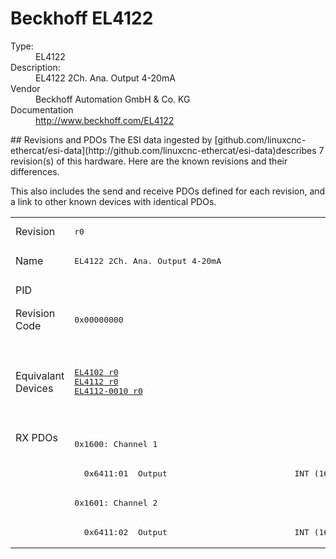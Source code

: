 #  Beckhoff EL4122

<dl>
  <dt>Type:</dt><dd>EL4122</dd>
  <dt>Description:</dt><dd>EL4122 2Ch. Ana. Output 4-20mA</dd>
  <dt>Vendor</dt><dd>Beckhoff Automation GmbH & Co. KG</dd>
  <dt>Documentation</dt><dd><a href="http://www.beckhoff.com/EL4122">http://www.beckhoff.com/EL4122</a></dd>
</dl>
## Revisions and PDOs
The ESI data ingested by [github.com/linuxcnc-ethercat/esi-data](http://github.com/linuxcnc-ethercat/esi-data)describes 7 revision(s) of this hardware.  Here are the known revisions and their differences.

This also includes the send and receive PDOs defined for each revision, and a link to other known devices with identical PDOs.

<table>
<tr >
<td class="first">Revision</td>
<td ><pre>r0</pre></td>
<td ><pre>r1016</pre></td>
<td ><pre>r1017</pre></td>
<td ><pre>r1018</pre></td>
<td ><pre>r1019</pre></td>
<td ><pre>r1020</pre></td>
<td ><pre>r1021</pre></td>
</tr>
<tr >
<td class="first">Name</td>
<td ><pre>EL4122 2Ch. Ana. Output 4-20mA</pre></td>
<td  colspan=6 align="center"><pre>EL4122 2Ch. Ana. Output  4-20mA, 16bit</pre></td>
</tr>
<tr >
<td class="first">PID</td>
<td  colspan=7 align="center"><pre>0x101a3052</pre></td>
</tr>
<tr >
<td class="first">Revision Code</td>
<td ><pre>0x00000000</pre></td>
<td ><pre>0x03f80000</pre></td>
<td ><pre>0x03f90000</pre></td>
<td ><pre>0x03fa0000</pre></td>
<td ><pre>0x03fb0000</pre></td>
<td ><pre>0x03fc0000</pre></td>
<td ><pre>0x03fd0000</pre></td>
</tr>
<tr >
<td class="first">Equivalant Devices</td>
<td ><pre><a href="EL4102">EL4102 r0</a><br/><a href="EL4112">EL4112 r0</a><br/><a href="EL4112-0010">EL4112-0010 r0</a></pre></td>
<td  colspan=2 align="center"><pre><a href="EL4102">EL4102 r1016</a><br/><a href="EL4102">EL4102 r1017</a><br/><a href="EL4112">EL4112 r1016</a><br/><a href="EL4112">EL4112 r1017</a><br/><a href="EL4112-0010">EL4112-0010 r1016</a><br/><a href="EL4112-0010">EL4112-0010 r1017</a><br/><a href="EL4132">EL4132 r1016</a><br/><a href="EL4132">EL4132 r1017</a></pre></td>
<td  colspan=2 align="center"><pre><a href="EL4102">EL4102 r1018</a><br/><a href="EL4102">EL4102 r1019</a><br/><a href="EL4112">EL4112 r1018</a><br/><a href="EL4112">EL4112 r1019</a><br/><a href="EL4112-0010">EL4112-0010 r1018</a><br/><a href="EL4112-0010">EL4112-0010 r1019</a><br/><a href="EL4132">EL4132 r1018</a><br/><a href="EL4132">EL4132 r1019</a></pre></td>
<td  colspan=2 align="center"><pre><a href="EL4102">EL4102 r1020</a><br/><a href="EL4102">EL4102 r1021</a><br/><a href="EL4112">EL4112 r1020</a><br/><a href="EL4112">EL4112 r1021</a><br/><a href="EL4112-0010">EL4112-0010 r1020</a><br/><a href="EL4112-0010">EL4112-0010 r1021</a><br/><a href="EL4132">EL4132 r1020</a><br/><a href="EL4132">EL4132 r1021</a></pre></td>
</tr>
<tr class="rxpdo pdosection">
<td class="first" rowspan=4 valign=top>RX PDOs</td>
<td colspan=7 align="left"><pre>0x1600: Channel 1</pre></td>
<td></td>
</tr>
<tr class="rxpdo">
<td ><pre>  0x6411:01  Output                          INT (16 bits)</pre></td>
<td  colspan=2 align="left"></td>
<td  colspan=4 align="left"><pre>  0x6411:01  Output                          INT (16 bits)</pre></td>
</tr>
<tr class="rxpdo pdosection">
<td  colspan=7 align="left"><pre>0x1601: Channel 2</pre></td>
</tr>
<tr class="rxpdo">
<td ><pre>  0x6411:02  Output                          INT (16 bits)</pre></td>
<td  colspan=2 align="left"></td>
<td  colspan=4 align="left"><pre>  0x6411:02  Output                          INT (16 bits)</pre></td>
</tr>
</table>
